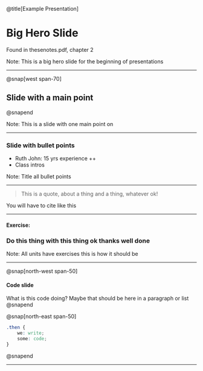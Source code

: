 @title[Example Presentation]

# Big Hero Slide

Found in thesenotes.pdf, chapter 2

Note:
This is a big hero slide for the beginning of presentations

---
@snap[west span-70]
## Slide with a main point
@snapend

Note:
This is a slide with one main point on

---

### Slide with bullet points

- Ruth John: 15 yrs experience ++
- Class intros

Note:
Title all bullet points

---

>This is a quote, about a thing and a thing, whatever ok!

You will have to cite like this

---

#### Exercise:

### Do this thing with this thing ok thanks well done

Note:
All units have exercises this is how it should be

---

@snap[north-west span-50]
#### Code slide

What is this code doing? Maybe that should be here in a paragraph or list
@snapend

@snap[north-east span-50]
```css
.then {
	we: write;
	some: code;
}
```
@snapend

---



